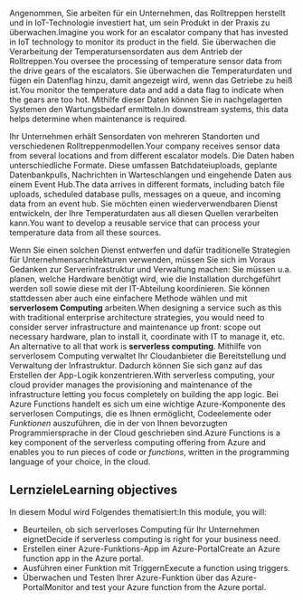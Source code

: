 <span data-ttu-id="fa9b1-101">Angenommen, Sie arbeiten für ein Unternehmen, das Rolltreppen herstellt und in IoT-Technologie investiert hat, um sein Produkt in der Praxis zu überwachen.</span><span class="sxs-lookup"><span data-stu-id="fa9b1-101">Imagine you work for an escalator company that has invested in IoT technology to monitor its product in the field.</span></span> <span data-ttu-id="fa9b1-102">Sie überwachen die Verarbeitung der Temperatursensordaten aus dem Antrieb der Rolltreppen.</span><span class="sxs-lookup"><span data-stu-id="fa9b1-102">You oversee the processing of temperature sensor data from the drive gears of the escalators.</span></span> <span data-ttu-id="fa9b1-103">Sie überwachen die Temperaturdaten und fügen ein Datenflag hinzu, damit angezeigt wird, wenn das Getriebe zu heiß ist.</span><span class="sxs-lookup"><span data-stu-id="fa9b1-103">You monitor the temperature data and add a data flag to indicate when the gears are too hot.</span></span> <span data-ttu-id="fa9b1-104">Mithilfe dieser Daten können Sie in nachgelagerten Systemen den Wartungsbedarf ermitteln.</span><span class="sxs-lookup"><span data-stu-id="fa9b1-104">In downstream systems, this data helps determine when maintenance is required.</span></span>

<span data-ttu-id="fa9b1-105">Ihr Unternehmen erhält Sensordaten von mehreren Standorten und verschiedenen Rolltreppenmodellen.</span><span class="sxs-lookup"><span data-stu-id="fa9b1-105">Your company receives sensor data from several locations and from different escalator models.</span></span> <span data-ttu-id="fa9b1-106">Die Daten haben unterschiedliche Formate. Diese umfassen Batchdateiuploads, geplante Datenbankpulls, Nachrichten in Warteschlangen und eingehende Daten aus einem Event Hub.</span><span class="sxs-lookup"><span data-stu-id="fa9b1-106">The data arrives in different formats, including batch file uploads, scheduled database pulls, messages on a queue, and incoming data from an event hub.</span></span> <span data-ttu-id="fa9b1-107">Sie möchten einen wiederverwendbaren Dienst entwickeln, der Ihre Temperaturdaten aus all diesen Quellen verarbeiten kann.</span><span class="sxs-lookup"><span data-stu-id="fa9b1-107">You want to develop a reusable service that can process your temperature data from all these sources.</span></span>

<span data-ttu-id="fa9b1-108">Wenn Sie einen solchen Dienst entwerfen und dafür traditionelle Strategien für Unternehmensarchitekturen verwenden, müssen Sie sich im Voraus Gedanken zur Serverinfrastruktur und Verwaltung machen: Sie müssen u.a. planen, welche Hardware benötigt wird, wie die Installation durchgeführt werden soll sowie diese mit der IT-Abteilung koordinieren. Sie können stattdessen aber auch eine einfachere Methode wählen und mit **serverlosem Computing** arbeiten.</span><span class="sxs-lookup"><span data-stu-id="fa9b1-108">When designing a service such as this with traditional enterprise architecture strategies, you would need to consider server infrastructure and maintenance up front: scope out necessary hardware, plan to install it, coordinate with IT to manage it, etc. An alternative to all that work is **serverless computing**.</span></span> <span data-ttu-id="fa9b1-109">Mithilfe von serverlosem Computing verwaltet Ihr Cloudanbieter die Bereitstellung und Verwaltung der Infrastruktur. Dadurch können Sie sich ganz auf das Erstellen der App-Logik konzentrieren.</span><span class="sxs-lookup"><span data-stu-id="fa9b1-109">With serverless computing, your cloud provider manages the provisioning and maintenance of the infrastructure letting you focus completely on building the app logic.</span></span> <span data-ttu-id="fa9b1-110">Bei Azure Functions handelt es sich um eine wichtige Azure-Komponente des serverlosen Computings, die es Ihnen ermöglicht, Codeelemente oder *Funktionen* auszuführen, die in der von Ihnen bevorzugten Programmiersprache in der Cloud geschrieben sind.</span><span class="sxs-lookup"><span data-stu-id="fa9b1-110">Azure Functions is a key component of the serverless computing offering from Azure and enables you to run pieces of code or *functions*, written in the programming language of your choice, in the cloud.</span></span>

## <a name="learning-objectives"></a><span data-ttu-id="fa9b1-111">Lernziele</span><span class="sxs-lookup"><span data-stu-id="fa9b1-111">Learning objectives</span></span>

<span data-ttu-id="fa9b1-112">In diesem Modul wird Folgendes thematisiert:</span><span class="sxs-lookup"><span data-stu-id="fa9b1-112">In this module, you will:</span></span>

- <span data-ttu-id="fa9b1-113">Beurteilen, ob sich serverloses Computing für Ihr Unternehmen eignet</span><span class="sxs-lookup"><span data-stu-id="fa9b1-113">Decide if serverless computing is right for your business need.</span></span>
- <span data-ttu-id="fa9b1-114">Erstellen einer Azure-Funktions-App im Azure-Portal</span><span class="sxs-lookup"><span data-stu-id="fa9b1-114">Create an Azure function app in the Azure portal.</span></span>
- <span data-ttu-id="fa9b1-115">Ausführen einer Funktion mit Triggern</span><span class="sxs-lookup"><span data-stu-id="fa9b1-115">Execute a function using triggers.</span></span>
- <span data-ttu-id="fa9b1-116">Überwachen und Testen Ihrer Azure-Funktion über das Azure-Portal</span><span class="sxs-lookup"><span data-stu-id="fa9b1-116">Monitor and test your Azure function from the Azure portal.</span></span>
